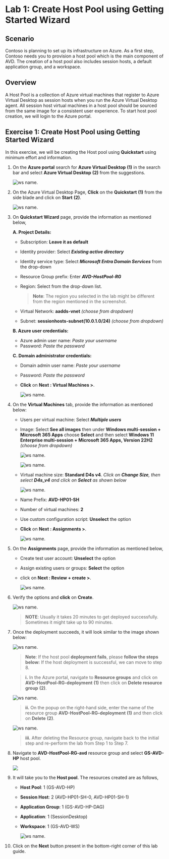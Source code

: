 # Lab 1: Create Host Pool using Getting Started Wizard

## **Scenario**

 Contoso is planning to set up its infrastructure on Azure. As a first step, Contoso needs you to provision a host pool which is the main component of AVD. The creation of a host pool also includes session hosts, a default application group, and a workspace.

## **Overview**

A Host Pool is a collection of Azure virtual machines that register to Azure Virtual Desktop as session hosts when you run the Azure Virtual Desktop agent. All session host virtual machines in a host pool should be sourced from the same image for a consistent user experience. To start host pool creation, we will login to the Azure portal.
 
## Exercise 1: Create Host Pool using Getting Started Wizard

In this exercise, we will be creating the Host pool using **Quickstart** using minimum effort and information.

1. On the **Azure portal** search for **Azure Virtual Desktop** **(1)** in the search bar and select **Azure Virtual Desktop** **(2)** from the suggestions.

   ![ws name.](media/2avd1.png)
   
1. On the Azure Virtual Desktop Page, **Click** on the **Quickstart** **(1)** from the side blade and click on **Start** **(2)**.

   ![ws name.](media-1/L1E1T2.png)
   
1. On **Quickstart Wizard** page, provide the information as mentioned below,

   **A. Project Details:**

   - Subscription: **Leave it as default**
   - Identity provider: Select ***Existing active directory***
   - Identity service type: Select ***Microsoft Entra Domain Services*** from the drop-down
   - Resource Group prefix: Enter ***AVD-HostPool-RG***
   - Region: Select **<inject key="Region" enableCopy="false"/>** from the drop-down list.

      >**Note**: The region you selected in the lab might be different from the region mentioned in the screenshot.
      
   - Virtual Network: **aadds-vnet** *(choose from dropdown)*
   - Subnet: **sessionhosts-subnet(10.0.1.0/24)** *(choose from dropdown)*
   
   **B. Azure user credentials:**
   
   - Azure admin user name: *Paste your username* **<inject key="User 01 UPN" />**
   - Password: *Paste the password* **<inject key="AzureAdUserPassword" />**

   **C. Domain administrator credentials:**
   
   - Domain admin user name: *Paste your username* **<inject key="AzureAdUserEmail" />**
   - Password: *Paste the password* **<inject key="AzureAdUserPassword" />**
   - **Click** on **Next : Virtual Machines >**.

      ![ws name.](media-1/L1E1S3.png)
   
1. On the **Virtual Machines** tab, provide the information as mentioned below:
   
   - Users per virtual machine: Select ***Multiple users***
   - Image: Select **See all images** then under **Windows multi-session + Microsoft 365 Apps** choose **Select** and then select **Windows 11 Enterprise multi-session + Microsoft 365 Apps, Version 22H2** *(choose from dropdown)*

      ![ws name.](media/lab1-1.png)

      ![ws name.](media/lab1-2.png)

    - Virtual machine size: **Standard D4s v4**. *Click on **Change Size**, then select **D4s_v4** and click on **Select** as shown below*

      ![ws name.](media/2avd18.png)
   
   - Name Prefix: **AVD-HP01-SH**
   - Number of virtual machines: **2**
   - Use custom configuration script: **Unselect** the option
   - **Click** on **Next : Assignments >**.

      ![ws name.](media-1/L1E1S4.png)
   
1. On the **Assignments** page, provide the information as mentioned below, 
   
   - Create test user account: **Unselect** the option
   - Assign existing users or groups: **Select** the option
   - click on **Next : Review + create >**.

      ![ws name.](media/gsw4.png)
   
1. Verify the options and **click** on **Create**.

   ![ws name.](media-1/L1E1S6.png)

   >**NOTE**: Usually it takes 20 minutes to get deployed successfully. Sometimes it might take up to 90 minutes.
   
1. Once the deployment succeeds, it will look similar to the image shown below:

   ![ws name.](media-1/subscription.png)
   
   >**Note**: If the host pool **deployment fails**, please **follow the steps below:**
   >If the host deployment is successful, we can move to step 8.
   
   >**i.** In the Azure portal, navigate to **Resource groups** and click on **AVD-HostPool-RG-deployment** **(1)** then click on **Delete resource group** **(2)**.
   
   ![ws name.](media/fla1.png)
   
   >**ii.** On the popup on the right-hand side, enter the name of the resource group **AVD-HostPool-RG-deployment** **(1)** and then click on **Delete** **(2)**.
   
   ![ws name.](media/fla2.png)
   
   >**iii.** After deleting the Resource group, navigate back to the initial step and re-perform the lab from Step 1 to Step 7.

1. Navigate to **AVD-HostPool-RG-avd** resource group and select **GS-AVD-HP** host pool.

   ![](media-2/hostpool.png)
   
1. It will take you to the **Host pool**. The resources created are as follows,

   - **Host Pool**: 1 (GS-AVD-HP)
   - **Session Host**: 2 (AVD-HP01-SH-0, AVD-HP01-SH-1)
   - **Application Group**: 1 (GS-AVD-HP-DAG)
   - **Application**: 1 (SessionDesktop)
   - **Workspace**: 1 (GS-AVD-WS)

      ![ws name.](media-1/L1E1S9.png)
   
1. Click on the **Next** button present in the bottom-right corner of this lab guide.  
   
